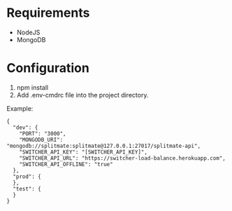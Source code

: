 # Requirements  
- NodeJS
- MongoDB

# Configuration
1) npm install
2) Add .env-cmdrc file into the project directory.

Example:
```
{
  "dev": {
    "PORT": "3000",
    "MONGODB_URI": "mongodb://splitmate:splitmate@127.0.0.1:27017/splitmate-api",
    "SWITCHER_API_KEY": "[SWITCHER_API_KEY]",
    "SWITCHER_API_URL": "https://switcher-load-balance.herokuapp.com",
    "SWITCHER_API_OFFLINE": "true"
  },
  "prod": {
  },
  "test": {
  }
}
```